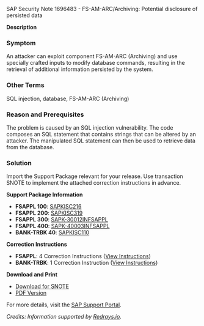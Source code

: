 SAP Security Note 1696483 - FS-AM-ARC/Archiving: Potential disclosure of persisted data

**Description**

### Symptom
An attacker can exploit component FS-AM-ARC (Archiving) and use specially crafted inputs to modify database commands, resulting in the retrieval of additional information persisted by the system.

### Other Terms
SQL injection, database, FS-AM-ARC (Archiving)

### Reason and Prerequisites
The problem is caused by an SQL injection vulnerability. The code composes an SQL statement that contains strings that can be altered by an attacker. The manipulated SQL statement can then be used to retrieve data from the database.

### Solution
Import the Support Package relevant for your release. Use transaction SNOTE to implement the attached correction instructions in advance.

**Support Package Information**
- **FSAPPL 100**: [SAPKISC216](https://me.sap.com/supportpackage/SAPKISC216)
- **FSAPPL 200**: [SAPKISC319](https://me.sap.com/supportpackage/SAPKISC319)
- **FSAPPL 300**: [SAPK-30012INFSAPPL](https://me.sap.com/supportpackage/SAPK-30012INFSAPPL)
- **FSAPPL 400**: [SAPK-40003INFSAPPL](https://me.sap.com/supportpackage/SAPK-40003INFSAPPL)
- **BANK-TRBK 40**: [SAPKISC110](https://me.sap.com/supportpackage/SAPKISC110)

**Correction Instructions**
- **FSAPPL**: 4 Correction Instructions ([View Instructions](https://me.sap.com/corrins/0001696483/1534))
- **BANK-TRBK**: 1 Correction Instruction ([View Instructions](https://me.sap.com/corrins/0001696483/62))

**Download and Print**
- [Download for SNOTE](https://notesdownloads.sap.com/note/0040000010080542017)
- [PDF Version](https://userapps.support.sap.com/sap/support/sfm/notes/print/0001696483?language=en-US&token=4EDF9D74B6CD0852CF7302D6AFD58D10)

For more details, visit the [SAP Support Portal](https://me.sap.com/).

*Credits: Information supported by [Redrays.io](https://redrays.io).*
